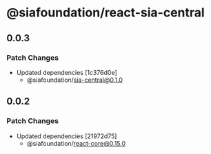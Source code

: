 # @siafoundation/react-sia-central

## 0.0.3

### Patch Changes

- Updated dependencies [1c376d0e]
  - @siafoundation/sia-central@0.1.0

## 0.0.2

### Patch Changes

- Updated dependencies [21972d75]
  - @siafoundation/react-core@0.15.0
